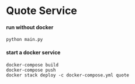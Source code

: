 # Quote  Service

#### run without docker
```
python main.py
```

#### start a docker service
```
docker-compose build
docker-compose push
docker stack deploy -c docker-compose.yml quote
```